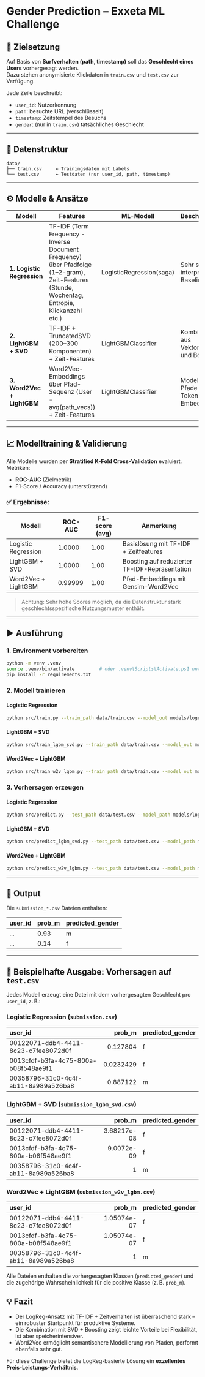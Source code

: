 # Gender Prediction – Exxeta ML Challenge

## 🧠 Zielsetzung

Auf Basis von **Surfverhalten (path, timestamp)** soll das **Geschlecht eines Users** vorhergesagt werden.  
Dazu stehen anonymisierte Klickdaten in `train.csv` und `test.csv` zur Verfügung.

Jede Zeile beschreibt:

- `user_id`: Nutzerkennung
- `path`: besuchte URL (verschlüsselt)
- `timestamp`: Zeitstempel des Besuchs
- `gender`: (nur in `train.csv`) tatsächliches Geschlecht

---

## 📁 Datenstruktur

```text
data/
├── train.csv     ← Trainingsdaten mit Labels
└── test.csv      ← Testdaten (nur user_id, path, timestamp)
```

---

## ⚙️ Modelle & Ansätze

| Modell                 | Features                                                             | ML-Modell        | Beschreibung |
|------------------------|----------------------------------------------------------------------|------------------|--------------|
| **1. Logistic Regression**  | TF-IDF (Term Frequency - Inverse Document Frequency) über Pfadfolge (1–2-gram), Zeit-Features (Stunde, Wochentag, Entropie, Klickanzahl etc.) | LogisticRegression(saga) | Sehr starke interpretable Baseline |
| **2. LightGBM + SVD**      | TF-IDF + TruncatedSVD (200–300 Komponenten) + Zeit-Features     | LightGBMClassifier | Kombination aus Vektorraum und Boosting |
| **3. Word2Vec + LightGBM** | Word2Vec-Embeddings über Pfad-Sequenz (User = avg(path_vecs)) + Zeit-Features | LightGBMClassifier | Modelliert Pfade als Token-Embeddings |

---

## 📈 Modelltraining & Validierung

Alle Modelle wurden per **Stratified K‑Fold Cross‑Validation** evaluiert.  
Metriken:

- **ROC-AUC** (Zielmetrik)
- F1-Score / Accuracy (unterstützend)

### ✅ Ergebnisse:

| Modell                   | ROC-AUC | F1-score (avg) | Anmerkung |
|--------------------------|---------|----------------|-----------|
| Logistic Regression      | 1.0000  | 1.00           | Basislösung mit TF-IDF + Zeitfeatures |
| LightGBM + SVD           | 1.0000  | 1.00           | Boosting auf reduzierter TF-IDF-Repräsentation |
| Word2Vec + LightGBM      | 0.99999 | 1.00           | Pfad-Embeddings mit Gensim-Word2Vec |

> Achtung: Sehr hohe Scores möglich, da die Datenstruktur stark geschlechtsspezifische Nutzungsmuster enthält.

---

## ▶️ Ausführung

### 1. Environment vorbereiten

```bash
python -m venv .venv
source .venv/bin/activate         # oder .venv\Scripts\Activate.ps1 unter Windows
pip install -r requirements.txt
```

### 2. Modell trainieren

#### Logistic Regression

```bash
python src/train.py --train_path data/train.csv --model_out models/logreg_model.joblib
```

#### LightGBM + SVD

```bash
python src/train_lgbm_svd.py --train_path data/train.csv --model_out models/lgbm_svd_model.joblib
```

#### Word2Vec + LightGBM

```bash
python src/train_w2v_lgbm.py --train_path data/train.csv --model_out models/w2v_lgbm_model.joblib --w2v_out artifacts/w2v.model --embed_dim 64
```

### 3. Vorhersagen erzeugen

#### Logistic Regression

```bash
python src/predict.py --test_path data/test.csv --model_path models/logreg_model.joblib --submission_out submission_logreg.csv
```

#### LightGBM + SVD

```bash
python src/predict_lgbm_svd.py --test_path data/test.csv --model_path models/lgbm_svd_model.joblib --submission_out submission_lgbm_svd.csv
```

#### Word2Vec + LightGBM

```bash
python src/predict_w2v_lgbm.py --test_path data/test.csv --model_path models/w2v_lgbm_model.joblib --submission_out submission_w2v_lgbm.csv
```

---

## 🏁 Output

Die `submission_*.csv` Dateien enthalten:

| user_id | prob_m | predicted_gender |
|---------|--------|------------------|
| ...     | 0.93   | m                |
| ...     | 0.14   | f                |

---


## 📄 Beispielhafte Ausgabe: Vorhersagen auf `test.csv`

Jedes Modell erzeugt eine Datei mit dem vorhergesagten Geschlecht pro `user_id`, z. B.:

### Logistic Regression (`submission.csv`)
| user_id                              |    prob_m | predicted_gender   |
|:-------------------------------------|----------:|:-------------------|
| 00122071-ddb4-4411-8c23-c7fee8072d0f | 0.127804  | f                  |
| 0013cfdf-b3fa-4c75-800a-b08f548ae9f1 | 0.0232429 | f                  |
| 00358796-31c0-4c4f-ab11-8a989a526ba8 | 0.887122  | m                  |

### LightGBM + SVD (`submission_lgbm_svd.csv`)
| user_id                              |      prob_m | predicted_gender   |
|:-------------------------------------|------------:|:-------------------|
| 00122071-ddb4-4411-8c23-c7fee8072d0f | 3.68217e-08 | f                  |
| 0013cfdf-b3fa-4c75-800a-b08f548ae9f1 | 9.0072e-09  | f                  |
| 00358796-31c0-4c4f-ab11-8a989a526ba8 | 1           | m                  |

### Word2Vec + LightGBM (`submission_w2v_lgbm.csv`)
| user_id                              |      prob_m | predicted_gender   |
|:-------------------------------------|------------:|:-------------------|
| 00122071-ddb4-4411-8c23-c7fee8072d0f | 1.05074e-07 | f                  |
| 0013cfdf-b3fa-4c75-800a-b08f548ae9f1 | 1.05074e-07 | f                  |
| 00358796-31c0-4c4f-ab11-8a989a526ba8 | 1           | m                  |

Alle Dateien enthalten die vorhergesagten Klassen (`predicted_gender`) und die zugehörige Wahrscheinlichkeit für die positive Klasse (z. B. `prob_m`).


## 💡 Fazit

- Der LogReg-Ansatz mit TF-IDF + Zeitverhalten ist überraschend stark – ein robuster Startpunkt für produktive Systeme.
- Die Kombination mit SVD + Boosting zeigt leichte Vorteile bei Flexibilität, ist aber speicherintensiver.
- Word2Vec ermöglicht semantischere Modellierung von Pfaden, performt ebenfalls sehr gut.

Für diese Challenge bietet die LogReg-basierte Lösung ein **exzellentes Preis-Leistungs-Verhältnis**.
